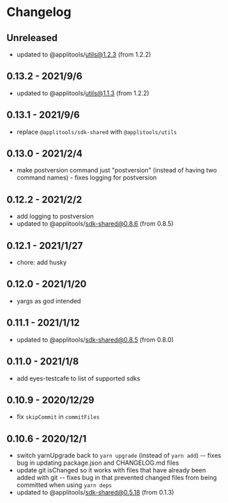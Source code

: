# Changelog

## Unreleased
- updated to @applitools/utils@1.2.3 (from 1.2.2)


## 0.13.2 - 2021/9/6

- updated to @applitools/utils@1.1.3 (from 1.2.2)

## 0.13.1 - 2021/9/6

- replace `@applitools/sdk-shared` with `@applitools/utils`

## 0.13.0 - 2021/2/4

- make postversion command just "postversion" (instead of having two command names) - fixes logging for postversion

## 0.12.2 - 2021/2/2

- add logging to postversion
- updated to @applitools/sdk-shared@0.8.6 (from 0.8.5)

## 0.12.1 - 2021/1/27

- chore: add husky

## 0.12.0 - 2021/1/20

- yargs as god intended

## 0.11.1 - 2021/1/12

- updated to @applitools/sdk-shared@0.8.5 (from 0.8.0)

## 0.11.0 - 2021/1/8

- add eyes-testcafe to list of supported sdks

## 0.10.9 - 2020/12/29

- fix `skipCommit` in `commitFiles`

## 0.10.6 - 2020/12/1

- switch yarnUpgrade back to `yarn upgrade` (instead of `yarn add`) -- fixes bug in updating package.json and CHANGELOG.md files
- update git isChanged so it works with files that have already been added with git -- fixes bug in that prevented changed files from being committed when using `yarn deps`
- updated to @applitools/sdk-shared@0.5.18 (from 0.1.3)
